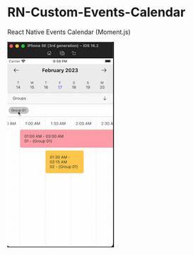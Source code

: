 # RN-Custom-Events-Calendar
React Native Events Calendar (Moment.js)


![](https://raw.githubusercontent.com/awaissahmed80/RN-Custom-Events-Calendar/main/demo.gif)